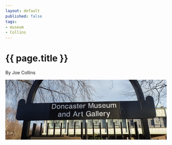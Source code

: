 ```yaml
---
layout: default
published: false
tags:
- museum
- Collins
---
```

# {{ page.title }}

By Joe Collins

![Doncaster Museum](/img/DoncasterMuseum.jpg)

